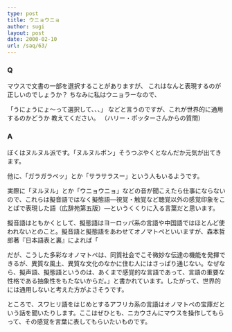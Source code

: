 ```yaml
---
type: post
title: ウニョウニョ
author: sugi
layout: post
date: 2000-02-10
url: /saq/63/
---
```

### Q 

マウスで文書の一部を選択することがありますが、 これはなんと表現するのが正しいのでしょうか？ ちなみに私はウニョラーなので、
  
「うにょうにょ～って選択して、、、」 などと言うのですが、これが世界的に通用するのかどうか 教えてください。 （ハリー・ポッターさんからの質問）

### A 

ぼくはヌルヌル派です。「ヌルヌルポン」そうつぶやくとなんだか元気が出てきます。
  
他に、「ガラガラペッ」とか「サラサラスー」という人もいるようです。

実際に「ヌルヌル」とか「ウニョウニョ」などの音が聞こえたら仕事にならないので、これらは擬音語ではなく擬態語―視覚・触覚など聴覚以外の感覚印象をことばで表現した語（広辞苑第五版）―というくくりに入る言葉だと思います。

擬音語はともかくとして、擬態語はヨーロッパ系の言語や中国語ではほとんど使われないとのこと。擬音語と擬態語をあわせてオノマトペといいますが、森本哲郎著『日本語表と裏』によれば「
  
だが、こうした多彩なオノマトペは、同質社会でこそ微妙な伝達の機能を発揮できるが、異質な風土、異質な文化のなかに住む人にはさっぱり通じない。なぜなら、擬声語、擬態語というのは、あくまで感覚的な言語であって、言語の重要な性格である抽象性をもたないからだ。」と書かれています。したがって、世界的には通用しないと考えた方がよさそうです。

ところで、スワヒリ語をはじめとするアフリカ系の言語はオノマトペの宝庫だという話を聞いたりします。ここはぜひとも、ニカウさんにマウスを操作してもらって、その感覚を言葉に表してもらいたいものです。